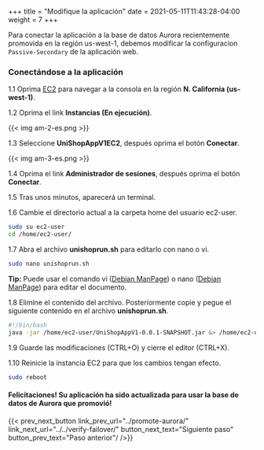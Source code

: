 +++
title = "Modifique la aplicación"
date =  2021-05-11T11:43:28-04:00
weight = 7
+++

Para conectar la aplicación a la base de datos Aurora recientemente promovida en la región us-west-1, debemos modificar la configuracion `Passive-Secondary` de la aplicación web.

### Conectándose a la aplicación

1.1 Oprima [EC2](https://us-west-1.console.aws.amazon.com/ec2/home?region=us-west-1#/) para navegar a la consola en la región **N. California (us-west-1)**.

1.2 Oprima el link **Instancias (En ejecución)**.

{{< img am-2-es.png >}}

1.3 Seleccione **UniShopAppV1EC2**, después oprima el botón **Conectar**.

{{< img am-3-es.png >}}

1.4 Oprima el link **Administrador de sesiones**, después oprima el botón **Conectar**.


1.5 Tras unos minutos, aparecerá un terminal.


1.6 Cambie el directorio actual a la carpeta home del usuario ec2-user.

```sh
sudo su ec2-user
cd /home/ec2-user/
```

1.7 Abra el archivo **unishoprun.sh** para editarlo con nano o vi.

```sh
sudo nano unishoprun.sh
```

**Tip:** Puede usar el comando vi ([Debian ManPage]((https://manpages.debian.org/buster/vim/vi.1.en.html))) o nano ([Debian ManPage](https://manpages.debian.org/stretch/nano/nano.1.en.html)) para editar el documento.

1.8 Elimine el contenido del archivo.  Posteriormente copie y pegue el siguiente contenido en el archivo **unishoprun.sh**.

```sh
#!/bin/bash
java -jar /home/ec2-user/UniShopAppV1-0.0.1-SNAPSHOT.jar &> /home/ec2-user/app.log &
```

1.9 Guarde las modificaciones (CTRL+O) y cierre el editor (CTRL+X).

1.10 Reinicie la instancia EC2 para que los cambios tengan efecto.

```sh
sudo reboot
```

#### Felicitaciones!  Su aplicación ha sido actualizada para usar la base de datos de Aurora que promovió!

{{< prev_next_button link_prev_url="../promote-aurora/" link_next_url="../../verify-failover/" button_next_text="Siguiente paso" button_prev_text="Paso anterior"/ />}}

